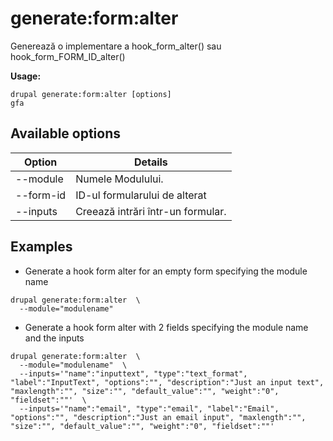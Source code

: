# generate:form:alter
Generează o implementare a hook_form_alter() sau hook_form_FORM_ID_alter()

**Usage:**
```
drupal generate:form:alter [options]
gfa
```

## Available options
Option | Details
-------|-------------
--module | Numele Modulului.
--form-id | ID-ul formularului de alterat
--inputs | Creează intrări într-un formular.

## Examples
* Generate a hook form alter for an empty form specifying the module name
```
drupal generate:form:alter  \
  --module="modulename"
```
* Generate a hook form alter with 2 fields specifying the module name and the inputs
```
drupal generate:form:alter  \
  --module="modulename"  \
  --inputs='"name":"inputtext", "type":"text_format", "label":"InputText", "options":"", "description":"Just an input text", "maxlength":"", "size":"", "default_value":"", "weight":"0", "fieldset":""'  \
  --inputs='"name":"email", "type":"email", "label":"Email", "options":"", "description":"Just an email input", "maxlength":"", "size":"", "default_value":"", "weight":"0", "fieldset":""'
```
